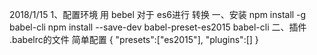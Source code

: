 2018/1/15
1、配置环境
	用 bebel 对于 es6进行 转换
	一、安装
		npm install -g babel-cli
		npm install --save-dev babel-preset-es2015 babel-cli
	二、插件 .babelrc的文件
		简单配置
		{
			"presets":["es2015"],
			"plugins":[]
		}